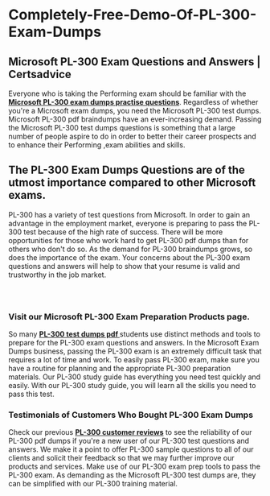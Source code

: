 # Completely-Free-Demo-Of-PL-300-Exam-Dumps
<h2><strong>Microsoft PL-300 Exam Questions and Answers | Certsadvice</strong></h2> <p>Everyone who is taking the Performing exam should be familiar with the <a href="http://www.certsadvice.com/microsoft/pl-300-practice-questions"><strong>Microsoft PL-300 exam dumps practise questions</strong></a>. Regardless of whether you&#39;re a Microsoft exam dumps, you need the Microsoft PL-300 test dumps. Microsoft PL-300 pdf braindumps have an ever-increasing demand. Passing the Microsoft PL-300 test dumps questions is something that a large number of people aspire to do in order to better their career prospects and to enhance their Performing ,exam abilities and skills.</p> <h2><strong>The PL-300 Exam Dumps Questions are of the utmost importance compared to other Microsoft exams.</strong></h2> <p>PL-300 has a variety of test questions from Microsoft. In order to gain an advantage in the employment market, everyone is preparing to pass the PL-300 test because of the high rate of success. There will be more opportunities for those who work hard to get PL-300 pdf dumps than for others who don&#39;t do so. As the demand for PL-300 braindumps grows, so does the importance of the exam. Your concerns about the PL-300 exam questions and answers will help to show that your resume is valid and trustworthy in the job market.</p> <p><a href="http://www.certsadvice.com/microsoft/pl-300-practice-questions" style="display: block; padding: 1em 0; text-align: center; "><img alt="" src="https://1.bp.blogspot.com/-RUOr8Wn-CRk/YUYAxC8kcHI/AAAAAAAAAnw/F7BbdI3tw8QDj5z8iX0vQAioQzKiUxduwCLcBGAsYHQ/s0/unnamed.jpg" /></a></p> <h3><strong>Visit our Microsoft PL-300 Exam Preparation Products page.</strong></h3> <p>So many <a href="http://www.certsadvice.com/microsoft/pl-300-practice-questions"><strong>PL-300 test dumps pdf </strong></a>students use distinct methods and tools to prepare for the PL-300 exam questions and answers. In the Microsoft Exam Dumps business, passing the PL-300 exam is an extremely difficult task that requires a lot of time and work. To easily pass PL-300 exam, make sure you have a routine for planning and the appropriate PL-300 preparation materials. Our PL-300 study guide has everything you need test quickly and easily. With our PL-300 study guide, you will learn all the skills you need to pass this test.</p> <h3><strong>Testimonials of Customers Who Bought PL-300 Exam Dumps</strong></h3> <p>Check our previous <a href="http://www.certsadvice.com/microsoft/pl-300-practice-questions"><strong>PL-300 customer reviews</strong></a> to see the reliability of our PL-300 pdf dumps if you&#39;re a new user of our PL-300 test questions and answers. We make it a point to offer PL-300 sample questions to all of our clients and solicit their feedback so that we may further improve our products and services. Make use of our PL-300 exam prep tools to pass the PL-300 exam. As demanding as the Microsoft PL-300 test dumps are, they can be simplified with our PL-300 training material.</p>
